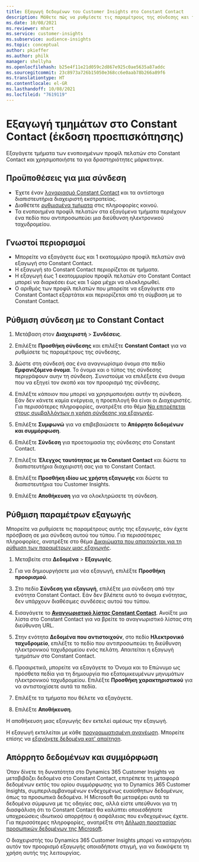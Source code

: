 ```yaml
---
title: Εξαγωγή δεδομένων του Customer Insights στο Constant Contact
description: Μάθετε πώς να ρυθμίσετε τις παραμέτρους της σύνδεσης και της εξαγωγής στο Constant Contact.
ms.date: 10/08/2021
ms.reviewer: mhart
ms.service: customer-insights
ms.subservice: audience-insights
ms.topic: conceptual
author: pkieffer
ms.author: philk
manager: shellyha
ms.openlocfilehash: b25e4f11e21d059c2d867e925c0ae5635a87addc
ms.sourcegitcommit: 23c8973a726b15050e368cc6e0aab78b266a89f6
ms.translationtype: HT
ms.contentlocale: el-GR
ms.lasthandoff: 10/08/2021
ms.locfileid: "7619119"
---
```

# <a name="export-segments-to-constant-contact-preview"></a>Εξαγωγή τμημάτων στο Constant Contact (έκδοση προεπισκόπησης)

Εξαγάγετε τμήματα των ενοποιημένων προφίλ πελατών στο Constant Contact και χρησιμοποιήστε τα για δραστηριότητες μάρκετινγκ. 

## <a name="prerequisites-for-a-connection"></a>Προϋποθέσεις για μια σύνδεση

-   Έχετε έναν [λογαριασμό Constant Contact](https://www.constantcontact.com/account-home) και τα αντίστοιχα διαπιστευτήρια διαχειριστή εκστρατείας.
-   Διαθέτετε [ρυθμισμένα τμήματα](segments.md) στις πληροφορίες κοινού.
-   Τα ενοποιημένα προφίλ πελατών στα εξαγόμενα τμήματα περιέχουν ένα πεδίο που αντιπροσωπεύει μια διεύθυνση ηλεκτρονικού ταχυδρομείου.

## <a name="known-limitations"></a>Γνωστοί περιορισμοί

- Μπορείτε να εξαγάγετε έως και 1 εκατομμύριο προφίλ πελατών ανά εξαγωγή στο Constant Contact.
- Η εξαγωγή sto Constant Contact περιορίζεται σε τμήματα.
- Η εξαγωγή έως 1 εκατομμυρίου προφίλ πελατών στο Constant Contact μπορεί να διαρκέσει έως και 1 ώρα μέχρι να ολοκληρωθεί. 
- Ο αριθμός των προφίλ πελατών που μπορείτε να εξαγάγετε στο Constant Contact εξαρτάται και περιορίζεται από τη σύμβαση με το Constant Contact.

## <a name="set-up-connection-to-constant-contact"></a>Ρύθμιση σύνδεση με το Constant Contact

1. Μετάβαση στον **Διαχειριστή** > **Συνδέσεις**.

1. Επιλέξτε **Προσθήκη σύνδεσης** και επιλέξτε **Constant Contact** για να ρυθμίσετε τις παραμέτρους της σύνδεσης.

1. Δώστε στη σύνδεσή σας ένα αναγνωρίσιμο όνομα στο πεδίο **Εμφανιζόμενο όνομα**. Το όνομα και ο τύπος της σύνδεσης περιγράφουν αυην τη σύνδεση. Συνιστούμε να επιλέξετε ένα όνομα που να εξηγεί τον σκοπό και τον προορισμό της σύνδεσης.

1. Επιλέξτε κάποιον που μπορεί να χρησιμοποιήσει αυτήν τη σύνδεση. Εάν δεν κάνετε καμία ενέργεια, η προεπιλογή θα είναι οι Διαχειριστές. Για περισσότερες πληροφορίες, ανατρέξτε στο θέμα [Να επιτρέπεται στους συμβαλλόντων η χρήση σύνδεσης για εξαγωγές](connections.md#allow-contributors-to-use-a-connection-for-exports).

1. Επιλέξτε **Συμφωνώ** για να επιβεβαιώσετε το **Απόρρητο δεδομένων και συμμόρφωση**.

1. Επιλέξτε **Σύνδεση** για προετοιμασία της σύνδεσης στο Constant Contact.

1. Επιλέξτε **Έλεγχος ταυτότητας με το Constant Contact** και δώστε τα διαπιστευτήρια διαχειριστή σας για το Constant Contact. 

1. Επιλέξτε **Προσθήκη ιδίου ως χρήστη εξαγωγής** και δώστε τα διαπιστευτήρια του Customer Insights.

1. Επιλέξτε **Αποθήκευση** για να ολοκληρώσετε τη σύνδεση.

## <a name="configure-an-export"></a>Ρύθμιση παραμέτρων εξαγωγής

Μπορείτε να ρυθμίσετε τις παραμέτρους αυτής της εξαγωγής, εάν έχετε πρόσβαση σε μια σύνδεση αυτού του τύπου. Για περισσότερες πληροφορίες, ανατρέξτε στο θέμα [Δικαιώματα που απαιτούνται για τη ρύθμιση των παραμέτρων μιας εξαγωγής](export-destinations.md#set-up-a-new-export).

1. Μεταβείτε στα **Δεδομένα** > **Εξαγωγές**.

1. Για να δημιουργήσετε μια νέα εξαγωγή, επιλέξτε **Προσθήκη προορισμού**.

1. Στο πεδίο **Σύνδεση για εξαγωγή**, επιλέξτε μια σύνδεση από την ενότητα Constant Contact. Εάν δεν βλέπετε αυτό το όνομα ενότητας, δεν υπάρχουν διαθέσιμες συνδέσεις αυτού του τύπου.

1. Εισαγάγετε το [**Αναγνωριστικό λίστας Constant Contact**](https://app.constantcontact.com/pages/contacts/ui#lists). Ανοίξτε μια λίστα στο Constant Contact για να βρείτε το αναγνωριστικό λίστας στη διεύθυνση URL.

1. Στην ενότητα **Δεδομένα που αντιστοιχούν**, στο πεδίο **Ηλεκτρονικό ταχυδρομείο**, επιλέξτε το πεδίο που αντιπροσωπεύει τη διεύθυνση ηλεκτρονικού ταχυδρομείου ενός πελάτη. Απαιτείται η εξαγωγή τμημάτων στο Constant Contact.

1. Προαιρετικά, μπορείτε να εξαγάγετε το Όνομα και το Επώνυμο ως πρόσθετα πεδία για τη δημιουργία πιο εξατομικευμένων μηνυμάτων ηλεκτρονικού ταχυδρομείου. Επιλέξτε **Προσθήκη χαρακτηριστικού** για να αντιστοιχίσετε αυτά τα πεδία.

1. Επιλέξτε τα τμήματα που θέλετε να εξαγάγετε.

1. Επιλέξτε **Αποθήκευση**.

Η αποθήκευση μιας εξαγωγής δεν εκτελεί αμέσως την εξαγωγή.

Η εξαγωγή εκτελείται με κάθε [προγραμματισμένη ανανέωση](system.md#schedule-tab). Μπορείτε επίσης να [εξαγάγετε δεδομένα κατ' απαίτηση](export-destinations.md#run-exports-on-demand). 


## <a name="data-privacy-and-compliance"></a>Απόρρητο δεδομένων και συμμόρφωση

Όταν δίνετε τη δυνατότητα στο Dynamics 365 Customer Insights να μεταβιβάζει δεδομένα στο Constant Contact, επιτρέπετε τη μεταφορά δεδομένων εκτός του ορίου συμμόρφωσης για το Dynamics 365 Customer Insights, συμπεριλαμβανομένων ενδεχομένως ευαίσθητων δεδομένων, όπως τα προσωπικά δεδομένα. Η Microsoft θα μεταφέρει αυτά τα δεδομένα σύμφωνα με τις οδηγίες σας, αλλά είστε υπεύθυνοι για τη διασφάλιση ότι το Constant Contact θα καλύπτει οποιεσδήποτε υποχρεώσεις ιδιωτικού απορρήτου ή ασφάλειας που ενδεχομένως έχετε. Για περισσότερες πληροφορίες, ανατρέξτε στη [Δήλωση προστασίας προσωπικών δεδομένων της Microsoft](https://go.microsoft.com/fwlink/?linkid=396732).

Ο διαχειριστής του Dynamics 365 Customer Insights μπορεί να καταργήσει αυτόν τον προορισμό εξαγωγής οποιαδήποτε στιγμή, για να διακόψετε τη χρήση αυτής της λειτουργίας.
